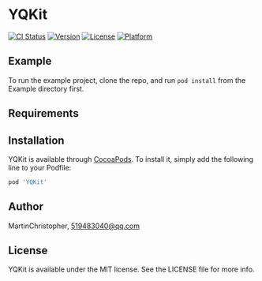 # YQKit

[![CI Status](https://img.shields.io/travis/MartinChristopher/YQKit.svg?style=flat)](https://travis-ci.org/MartinChristopher/YQKit)
[![Version](https://img.shields.io/cocoapods/v/YQKit.svg?style=flat)](https://cocoapods.org/pods/YQKit)
[![License](https://img.shields.io/cocoapods/l/YQKit.svg?style=flat)](https://cocoapods.org/pods/YQKit)
[![Platform](https://img.shields.io/cocoapods/p/YQKit.svg?style=flat)](https://cocoapods.org/pods/YQKit)

## Example

To run the example project, clone the repo, and run `pod install` from the Example directory first.

## Requirements

## Installation

YQKit is available through [CocoaPods](https://cocoapods.org). To install
it, simply add the following line to your Podfile:

```ruby
pod 'YQKit'
```

## Author

MartinChristopher, 519483040@qq.com

## License

YQKit is available under the MIT license. See the LICENSE file for more info.
